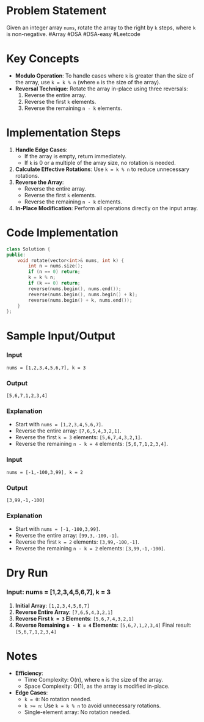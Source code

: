 # Problem Statement
Given an integer array `nums`, rotate the array to the right by `k` steps, where `k` is non-negative.
#Array #DSA #DSA-easy #Leetcode 
# Key Concepts
- **Modulo Operation**: To handle cases where `k` is greater than the size of the array, use `k = k % n` (where `n` is the size of the array).
- **Reversal Technique**: Rotate the array in-place using three reversals:
  1. Reverse the entire array.
  2. Reverse the first `k` elements.
  3. Reverse the remaining `n - k` elements.
# Implementation Steps
1. **Handle Edge Cases**:
   - If the array is empty, return immediately.
   - If `k` is 0 or a multiple of the array size, no rotation is needed.
2. **Calculate Effective Rotations**: Use `k = k % n` to reduce unnecessary rotations.
3. **Reverse the Array**:
   - Reverse the entire array.
   - Reverse the first `k` elements.
   - Reverse the remaining `n - k` elements.
4. **In-Place Modification**: Perform all operations directly on the input array.
# Code Implementation
```cpp
class Solution {
public:
    void rotate(vector<int>& nums, int k) {
        int n = nums.size();
        if (n == 0) return;
        k = k % n;
        if (k == 0) return;
        reverse(nums.begin(), nums.end());
        reverse(nums.begin(), nums.begin() + k);
        reverse(nums.begin() + k, nums.end());
    }
};
```
# Sample Input/Output
### Input
```plaintext
nums = [1,2,3,4,5,6,7], k = 3
```
### Output
```plaintext
[5,6,7,1,2,3,4]
```
### Explanation
- Start with `nums = [1,2,3,4,5,6,7]`.
- Reverse the entire array: `[7,6,5,4,3,2,1]`.
- Reverse the first `k = 3` elements: `[5,6,7,4,3,2,1]`.
- Reverse the remaining `n - k = 4` elements: `[5,6,7,1,2,3,4]`.
### Input
```plaintext
nums = [-1,-100,3,99], k = 2
```
### Output
```plaintext
[3,99,-1,-100]
```
### Explanation
- Start with `nums = [-1,-100,3,99]`.
- Reverse the entire array: `[99,3,-100,-1]`.
- Reverse the first `k = 2` elements: `[3,99,-100,-1]`.
- Reverse the remaining `n - k = 2` elements: `[3,99,-1,-100]`.
# Dry Run
### Input: nums = [1,2,3,4,5,6,7], k = 3
1. **Initial Array**: `[1,2,3,4,5,6,7]`
2. **Reverse Entire Array**: `[7,6,5,4,3,2,1]`
3. **Reverse First `k = 3` Elements**: `[5,6,7,4,3,2,1]`
4. **Reverse Remaining `n - k = 4` Elements**: `[5,6,7,1,2,3,4]`
Final result: `[5,6,7,1,2,3,4]`
# Notes
- **Efficiency**:
  - Time Complexity: O(n), where `n` is the size of the array.
  - Space Complexity: O(1), as the array is modified in-place.
- **Edge Cases**:
  - `k = 0`: No rotation needed.
  - `k >= n`: Use `k = k % n` to avoid unnecessary rotations.
  - Single-element array: No rotation needed.